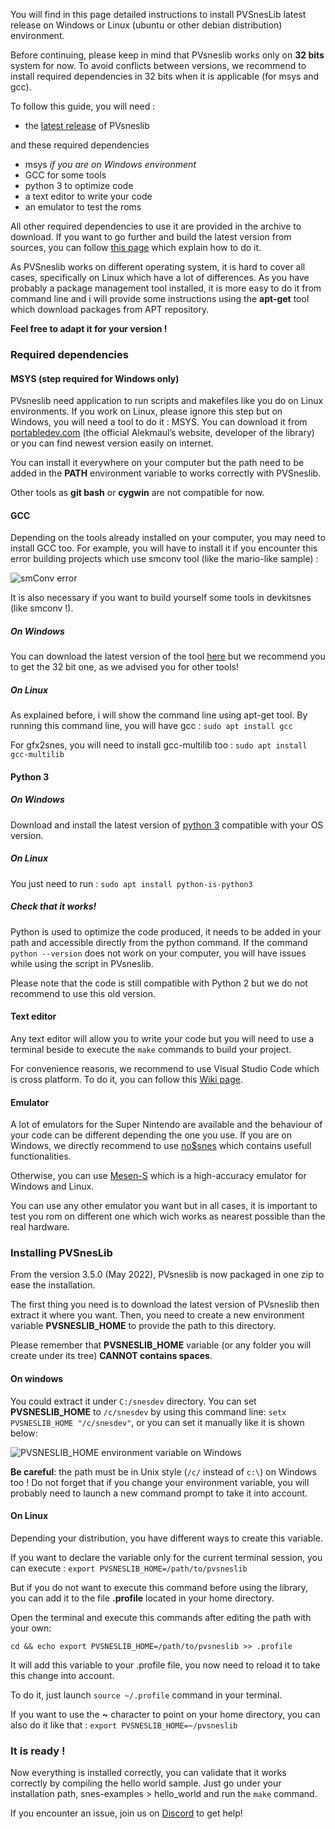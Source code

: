You will find in this page detailed instructions to install PVSnesLib latest release on Windows or Linux (ubuntu or other debian distribution) environment.

Before continuing, please keep in mind that PVsneslib works only on **32 bits** system for now. To avoid conflicts between versions, we recommend to install required dependencies in 32 bits when it is applicable (for msys and gcc).

To follow this guide, you will need :

- the [latest release](https://github.com/alekmaul/pvsneslib/releases/latest) of PVsneslib

and these required dependencies

- msys _if you are on Windows environment_
- GCC for some tools
- python 3 to optimize code
- a text editor to write your code
- an emulator to test the roms

All other required dependencies to use it are provided in the archive to download.
If you want to go further and build the latest version from sources, you can follow [this page](https://github.com/alekmaul/pvsneslib/wiki/Compiling-from-sources) which explain how to do it.

As PVSneslib works on different operating system, it is hard to cover all cases, specifically on Linux which have a lot of differences.
As you have probably a package management tool installed, it is more easy to do it from command line and i will provide some instructions using the **apt-get** tool which download packages from APT repository.

**Feel free to adapt it for your version !**


### Required dependencies

#### MSYS (step required for Windows only)

PVsneslib need application to run scripts and makefiles like you do on Linux environments.
If you work on Linux, please ignore this step but on Windows, you will need a tool to do it : MSYS.
You can download it from [portabledev.com](https://www.portabledev.com/wp-content/files/msys-1.0.17.exe) (the official Alekmaul’s website, developer of the library) or you can find newest version easily on internet.

You can install it everywhere on your computer but the path need to be added in the **PATH** environment variable to works correctly with PVSneslib.

Other tools as **git bash** or **cygwin** are not compatible for now.

#### GCC

Depending on the tools already installed on your computer, you may need to install GCC too. For example, you will have to install it if you encounter this error building projects which use smconv tool (like the mario-like sample) :

![smConv error](https://user-images.githubusercontent.com/981773/120016823-5e926300-bfe5-11eb-9ec3-c76223072ae0.png)

It is also necessary if you want to build yourself some tools in devkitsnes (like smconv !).

##### On Windows

You can download the latest version of the tool [here](https://sourceforge.net/projects/tdm-gcc/) but we recommend you to get the 32 bit one, as we advised you for other tools!

##### On Linux

As explained before, i will show the command line using apt-get tool.
By running this command line, you will have gcc :
`sudo apt install gcc`

For gfx2snes, you will need to install gcc-multilib too :
`sudo apt install gcc-multilib`

#### Python 3

##### On Windows

Download and install the latest version of [python 3](https://www.python.org/downloads/windows/) compatible with your OS version.

##### On Linux

You just need to run :
`sudo apt install python-is-python3`

##### Check that it works!

Python is used to optimize the code produced, it needs to be added in your path and accessible directly from the python command. If the command `python --version` does not work on your computer, you will have issues while using the script in PVsneslib.

Please note that the code is still compatible with Python 2 but we do not recommend to use this old version.


#### Text editor

Any text editor will allow you to write your code but you will need to use a terminal beside to execute the `make` commands to build your project.

For convenience reasons, we recommend to use Visual Studio Code which is cross platform. To do it, you can follow this [Wiki page](https://github.com/alekmaul/pvsneslib/wiki/PVSneslib-and-Visual-Studio-Code).

#### Emulator

A lot of emulators for the Super Nintendo are available and the behaviour of your code can be different depending the one you use.
If you are on Windows, we directly recommend to use [no$snes](https://problemkaputt.de/sns.htm) which contains usefull functionalities.

Otherwise, you can use [Mesen-S](https://www.mesen.ca/) which is a high-accuracy emulator for Windows and Linux.

You can use any other emulator you want but in all cases, it is important to test you rom on different one which wich works as nearest possible than the real hardware.

### Installing PVSnesLib

From the version 3.5.0 (May 2022), PVsneslib is now packaged in one zip to ease the installation.

The first thing you need is to download the latest version of PVsneslib then extract it where you want.
Then, you need to create a new environment variable **PVSNESLIB_HOME** to provide the path to this directory.

Please remember that **PVSNESLIB_HOME** variable (or any folder you will create under its tree) **CANNOT contains spaces**.

#### On windows

You could extract it under `C:/snesdev` directory.
You can set **PVSNESLIB_HOME** to `/c/snesdev` by using this command line: `setx PVSNESLIB_HOME "/c/snesdev"`, or you can set it manually like it is shown below:

![PVSNESLIB_HOME environment variable on Windows](https://user-images.githubusercontent.com/48180545/170839914-f5f21198-2df9-4190-ae72-ee459c4bc790.png)

**Be careful**: the path must be in Unix style (`/c/` instead of `c:\`) on Windows too ! Do not forget that if you change your environment variable, you will probably need to launch a new command prompt to take it into account.


#### On Linux

Depending your distribution, you have different ways to create this variable.

If you want to declare the variable only for the current terminal session, you can execute :
`export PVSNESLIB_HOME=/path/to/pvsneslib`

But if you do not want to execute this command before using the library, you can add it to the file **.profile** located in your home directory.

Open the terminal and execute this commands after editing the path with your own:

`cd && echo export PVSNESLIB_HOME=/path/to/pvsneslib >> .profile`

It will add this variable to your .profile file, you now need to reload it to take this change into account.

To do it, just launch `source ~/.profile` command in your terminal.

If you want to use the **~** character to point on your home directory, you can also do it like that : `export PVSNESLIB_HOME=~/pvsneslib`

### It is ready !


Now everything is installed correctly, you can validate that it works correctly by compiling the hello world sample. Just go under your installation path, snes-examples > hello_world and run the `make` command.


If you encounter an issue, join us on [Discord](https://discord.gg/DzEFnhB) to get help!
